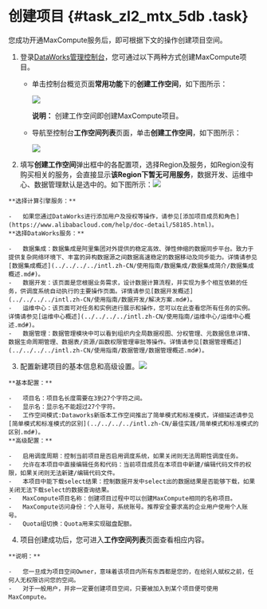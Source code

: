 # 创建项目 {#task_zl2_mtx_5db .task}

您成功开通MaxCompute服务后，即可根据下文的操作创建项目空间。

1.  登录[DataWorks管理控制台](https://workbench.data.aliyun.com/console)，您可通过以下两种方式创建MaxCompute项目。 
    -   单击控制台概览页面**常用功能**下的**创建工作空间**，如下图所示：

        ![](http://static-aliyun-doc.oss-cn-hangzhou.aliyuncs.com/assets/img/11944/15444292241414_zh-CN.png)

        **说明：** 创建工作空间即创建MaxCompute项目。

    -   导航至控制台**工作空间列表**页面，单击**创建工作空间**，如下图所示：

        ![](http://static-aliyun-doc.oss-cn-hangzhou.aliyuncs.com/assets/img/11944/15444292241416_zh-CN.png)

2.   填写**创建工作空间**弹出框中的各配置项，选择Region及服务，如Region没有购买相关的服务，会直接显示**该Region下暂无可用服务**，数据开发、运维中心、数据管理默认是选中的。如下图所示：![](http://static-aliyun-doc.oss-cn-hangzhou.aliyuncs.com/assets/img/11944/15444292241417_zh-CN.png)

 

    **选择计算引擎服务：**

    -   如果您通过DataWorks进行添加用户及授权等操作，请参见[添加项目成员和角色](https://www.alibabacloud.com/help/doc-detail/58185.html)。
    **选择DataWorks服务：**

    -   数据集成：数据集成是阿里集团对外提供的稳定高效、弹性伸缩的数据同步平台。致力于提供复杂网络环境下、丰富的异构数据源之间数据高速稳定的数据移动及同步能力。详情请参见[数据集成概述](../../../../intl.zh-CN/使用指南/数据集成/数据集成简介/数据集成概述.md#)。
    -   数据开发：该页面是您根据业务需求，设计数据计算流程，并实现为多个相互依赖的任务，供调度系统自动执行的主要操作页面。详情请参见[数据开发概述](../../../../intl.zh-CN/使用指南/数据开发/解决方案.md#)。
    -   运维中心：该页面可对任务和实例进行展示和操作，您可以在此查看您所有任务的实例。详情请参见[运维中心概述](../../../../intl.zh-CN/使用指南/运维中心/运维中心概述.md#)。
    -   数据管理：数据管理模块中可以看到组织内全局数据视图、分权管理、元数据信息详情、数据生命周期管理、数据表/资源/函数权限管理审批等操作。详情请参见[数据管理概述](../../../../intl.zh-CN/使用指南/数据管理/数据管理概述.md#)。
3.   配置新建项目的基本信息和高级设置。![](http://static-aliyun-doc.oss-cn-hangzhou.aliyuncs.com/assets/img/11944/15444292241418_zh-CN.png)

 

    **基本配置：**

    -   项目名：项目名长度需要在3到27个字符之间。
    -   显示名：显示名不能超过27个字符。
    -   工作空间模式:Dataworks新版本工作空间推出了简单模式和标准模式，详细描述请参见[简单模式和标准模式的区别](../../../../intl.zh-CN/最佳实践/简单模式和标准模式的区别.md#)。
    **高级配置：**

    -   启用调度周期：控制当前项目是否启用调度系统，如果关闭则无法周期性调度任务。
    -   允许在本项目中直接编辑任务和代码：当前项目成员在本项目中新建/编辑代码文件的权限，如果关闭则无法新建/编辑代码文件。
    -   本项目中能下载select结果：控制数据开发中select出的数据结果是否能够下载，如果关闭无法下载select的数据查询结果。
    -   MaxCompute项目名称：创建项目过程中可以创建MaxCompute相同的名称项目。
    -   MaxCompute访问身份：个人账号，系统账号。推荐安全要求高的企业用户使用个人账号。
    -   Quota组切换：Quota用来实现磁盘配额。
4.   项目创建成功后，您可进入**工作空间列表**页面查看相应内容。 

    **说明：** 

    -   您一旦成为项目空间Owner，意味着该项目内所有东西都是您的，在给别人赋权之前，任何人无权限访问您的空间。
    -   对于一般用户，并非一定要创建项目空间，只要被加入到某个项目便可使用MaxCompute。

